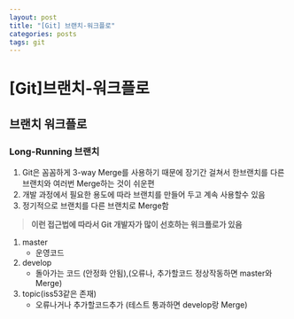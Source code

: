```yaml
---
layout: post
title: "[Git] 브랜치-워크플로"
categories: posts
tags: git
---
```


# [Git]브랜치-워크플로


## 브랜치 워크플로

### Long-Running 브랜치

1. Git은 꼼꼼하게 3-way Merge를 사용하기 때문에 장기간 걸쳐서 한브랜치를 다른 브랜치와 여러번 Merge하는 것이 쉬운편
2. 개발 과정에서 필요한 용도에 따라 브랜치를 만들어 두고 계속 사용할수 있음
3. 정기적으로 브랜치를 다른 브랜치로 Merge함

> **이런 접근법에 따라서 Git 개발자가 많이 선호하는 워크플로가 있음**

1. master
    + 운영코드
2. develop
    + 돌아가는 코드 (안정화 안됨),(오류나, 추가할코드 정상작동하면 master와 Merge)
3. topic(iss53같은 존재)
    + 오류나거나 추가할코드추가 (테스트 통과하면 develop랑 Merge)

